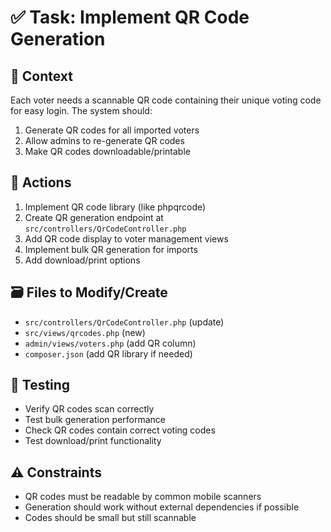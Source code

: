 # ✅ Task: Implement QR Code Generation

## 🧠 Context
Each voter needs a scannable QR code containing their unique voting code for easy login. The system should:
1. Generate QR codes for all imported voters
2. Allow admins to re-generate QR codes
3. Make QR codes downloadable/printable

## 🔧 Actions
1. Implement QR code library (like phpqrcode)
2. Create QR generation endpoint at `src/controllers/QrCodeController.php`
3. Add QR code display to voter management views
4. Implement bulk QR generation for imports
5. Add download/print options

## 🗃️ Files to Modify/Create
- `src/controllers/QrCodeController.php` (update)
- `src/views/qrcodes.php` (new)
- `admin/views/voters.php` (add QR column)
- `composer.json` (add QR library if needed)

## 📎 Testing
- Verify QR codes scan correctly
- Test bulk generation performance
- Check QR codes contain correct voting codes
- Test download/print functionality

## ⚠️ Constraints
- QR codes must be readable by common mobile scanners
- Generation should work without external dependencies if possible
- Codes should be small but still scannable